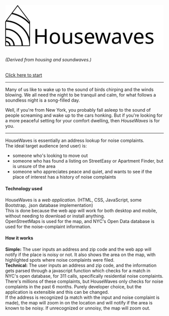 ![HouseWaves](/img/HouseWaves_Logo.svg)  
###### (Derived from housing and soundwaves.)

[Click here to start](https://mundoe1999.github.io/HouseWaves/)

***
Many of us like to wake up to the sound of birds chirping and the winds blowing. We all need the night to be tranquil and calm, for what follows a soundless night is a song-filled day.

Well, if you're from New York, you probably fall asleep to the sound of people screaming and wake up to the cars honking. But if you're looking for a more peaceful setting for your comfort dwelling, then *HouseWaves* is for you.
***

HouseWaves is essentially an address lookup for noise complaints.  
The ideal target audience (end user) is:  
- someone who's looking to move out
- someone who has found a listing on StreetEasy or Apartment Finder, but is unsure of the area
- someone who appreciates peace and quiet, and wants to see if the place of interest has a history of noise complaints

#### Technology used
HouseWaves is a *web application.* (HTML, CSS, JavaScript, some Bootstrap, .json database implementation)  
This is done because the web app will work for both desktop and mobile, without needing to download or install anything.  
OpenStreetMaps is used for the map, and NYC's Open Data database is used for the noise-complaint information.  
#### How it works
**Simple:** The user inputs an address and zip code and the web app will notify if the place is noisy or not. It also shows the area on the map, with highlighted spots where noise complaints were filed.  
**Technical:** The user inputs an address and zip code, and the information gets parsed through a javascript function which checks for a match in NYC's open database, for 311 calls, specifically residential noise complaints. There's millions of these complaints, but HouseWaves only checks for noise complaints in the past 6 months. Purely developer choice, but the application is extensible and this can be changed.  
If the address is recognized (a match with the input and noise complaint is made), the map will zoom in on the location and will notify if the area is known to be noisy. If unrecognized or unnoisy, the map will zoom out.

